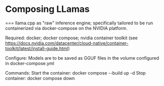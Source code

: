 # Composing LLamas
===
llama.cpp as "raw" inference engine; 
specifically tailored to be run containerized via docker-compose on the NVIDIA  platform.

Required: docker; docker compose; nvidia container toolkit (see https://docs.nvidia.com/datacenter/cloud-native/container-toolkit/latest/install-guide.html)

Configure:
Models are to be saved as GGUF files in the volume configured in docker-compose.yml

Commands:
Start the container: 
docker compose --build up -d
Stop container:
docker compose down